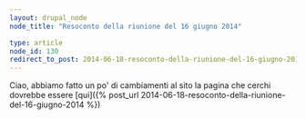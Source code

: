 ```yaml
---
layout: drupal_node
node_title: "Resoconto della riunione del 16 giugno 2014"

type: article
node_id: 130
redirect_to_post: 2014-06-18-resoconto-della-riunione-del-16-giugno-2014
---
```


Ciao, abbiamo fatto un po' di cambiamenti al sito
la pagina che cerchi dovrebbe essere [qui]({% post_url 2014-06-18-resoconto-della-riunione-del-16-giugno-2014 %})